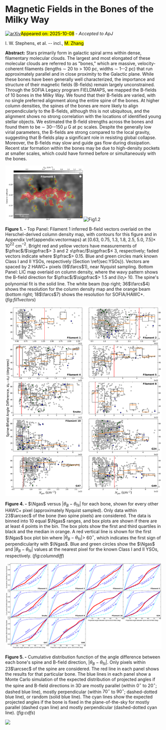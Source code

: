<div class="macros" style="visibility:hidden;">
$\newcommand{\ensuremath}{}$
$\newcommand{\xspace}{}$
$\newcommand{\object}[1]{\texttt{#1}}$
$\newcommand{\farcs}{{.}''}$
$\newcommand{\farcm}{{.}'}$
$\newcommand{\arcsec}{''}$
$\newcommand{\arcmin}{'}$
$\newcommand{\ion}[2]{#1#2}$
$\newcommand{\textsc}[1]{\textrm{#1}}$
$\newcommand{\hl}[1]{\textrm{#1}}$
$\newcommand{\footnote}[1]{}$
$\newcommand{\pfrac}{P_{\text{frac}}}$
$\newcommand{\sigpfrac}{\sigma_{P_{\text{frac}}}}$
$\newcommand{\ceooz}{\mbox{C^{18}O(1--0)}}$
$\newcommand{\ceoto}{\mbox{C^{18}O(2--1)}}$
$\newcommand{\ttcooz}{\mbox{^{13}CO(1--0)}}$
$\newcommand{\ttcoto}{\mbox{^{13}CO(2--1)}}$
$\newcommand{\Ngas}{N_{\text{gas}}}$
$\newcommand{\smallngas}{n_{\text{gas}}}$
$\newcommand{\NHt}{N_{\text{H_2}}}$
$\newcommand{\NHe}{N_{\text{He}}}$
$\newcommand{\muHt}{\mu_{\text{H_2}}}$
$\newcommand{\mup}{\mu_p}$
$\newcommand{\kms}{km s^{-1}}$
$\newcommand{\tco}{\mbox{^{13}CO(1--0)}}$
$\newcommand{\ceo}{\mbox{C^{18}O(1--0)}}$
$\newcommand{\nht}{\mbox{NH_3(1,1)}}$</div>



<div id="title">

# Magnetic Fields in the Bones of the Milky Way

</div>
<div id="comments">

[![arXiv](https://img.shields.io/badge/arXiv-2510.05933-b31b1b.svg)](https://arxiv.org/abs/2510.05933)<mark>Appeared on: 2025-10-08</mark> -  _Accepted to ApJ_

</div>
<div id="authors">

I. W. Stephens, et al. -- incl., <mark>M. Zhang</mark>

</div>
<div id="abstract">

**Abstract:** Stars primarily form in galactic spiral arms within dense, filamentary molecular clouds. The largest and most elongated of these molecular clouds are referred to as "bones," which are massive, velocity-coherent filaments (lengths $\sim$ 20 to $>$ 100 pc, widths $\sim$ 1--2 pc) that run approximately parallel and in close proximity to the Galactic plane. While these bones have been generally well characterized, the importance and structure of their magnetic fields (B-fields) remain largely unconstrained. Through the SOFIA Legacy program FIELDMAPS, we mapped the B-fields of 10 bones in the Milky Way. We found that their B-fields are varied, with no single preferred alignment along the entire spine of the bones. At higher column densities, the spines of the bones are more likely to align perpendicularly to the B-fields, although this is not ubiquitous, and the alignment shows no strong correlation with the locations of identified young stellar objects. We estimated the B-field strengths across the bones and found them to be $\sim$ 30--150 $\mu$ G at pc scales. Despite the generally low virial parameters, the B-fields are strong compared to the local gravity, suggesting that B-fields play a significant role in resisting global collapse. Moreover, the B-fields may slow and guide gas flow during dissipation. Recent star formation within the bones may be due to high-density pockets at smaller scales, which could have formed before or simultaneously with the bones.

</div>

<div id="div_fig1">

<img src="tmp_2510.05933/./vectors_Fil1_surfacedensity.png" alt="Fig1.1" width="50%"/><img src="" alt="Fig1.2" width="50%"/>

**Figure 1. -** 
Top Panel: Filament 1 inferred B-field vectors overlaid on the Herschel-derived column density map, with contours for this figure and in Appendix \ref{appendix:vectormaps} at [0.63, 0.75, 1.3, 1.8, 2.5, 5.0, 7.5]$\times$ 10$^{22}$ cm$^{-2}$. Bright red and yellow vectors have measurements of $\pfrac$/$\sigpfrac$$>$ 3 and 2 $\leq$\pfrac/$\sigpfrac$$\leq$ 3, respectively; faded vectors indicate where $\pfrac$$>$ 0.15. Blue and green circles mark known Class I and II YSOs, respectively (Section \ref{sec:YSOs}).  Vectors are spaced by 2 HAWC+ pixels (9$\farcs$1), near Nyquist sampling. Bottom Panel: LIC map overlaid on column density, where the wavy pattern shows the B-field direction for $\pfrac$/$\sigpfrac$$>$ 1.5 and $I/\sigma_I$$>$ 10. The spine's polynomial fit is the solid line. The white beam (top right;  36$\farcs$4) shows the resolution for the column density map and the orange beam (bottom right; 18$\farcs$7) shows the resolution for SOFIA/HAWC+.  (*fig:fil1vectors*)

</div>
<div id="div_fig2">

<img src="tmp_2510.05933/./all_anglediff_vs_Ngas_2px_skip2.png" alt="Fig4" width="100%"/>

**Figure 4. -** $\Ngas$ versus $|\theta_B -\theta_{\text{fil}}|$ for each bone, shown for every other HAWC+ pixel (approximately Nyquist sampled). Only data within 23$\arcsec$ of the bone (two spine pixels) are considered. The data is binned into 10 equal $\Ngas$ ranges, and box plots are shown if there are at least 4 points in the bin. The box plots show the first and third quartiles in black and the median in orange. A red vertical line is shown for the first $\Ngas$ box plot bin where $|\theta_B -\theta_{\text{fil}}|$$>$ 60$^\circ$, which indicates the first sign of perpendicularity with $\Ngas$. Blue and green circles show the $\Ngas$ and $|\theta_B -\theta_{\text{fil}}|$ values at the nearest pixel for the known Class I and II YSOs, respectively.  (*fig:columndiff*)

</div>
<div id="div_fig3">

<img src="tmp_2510.05933/./all_cdfs_filPOS.png" alt="Fig5" width="100%"/>

**Figure 5. -** Cumulative distribution function of the angle difference between each bone's spine and B-field direction, $|\theta_B -\theta_{\text{fil}}|$. Only pixels within 23$\arcsec$ of the spine are considered. The red line in each panel shows the results for that particular bone. The blue lines in each panel show a Monte Carlo simulation of the expected distribution of projected angles if the spine and B-field directions in 3D are mostly parallel (within $0^\circ$ to $20^\circ$; dashed blue line), mostly perpendicular (within $70^\circ$ to $90^\circ$; dashed-dotted blue line), or random (solid blue line). The cyan lines show the expected projected angles if the bone is fixed in the plane-of-the-sky for mostly parallel (dashed cyan line) and mostly perpendicular (dashed-dotted cyan line).   (*fig:cdfs*)

</div><div id="qrcode"><img src=https://api.qrserver.com/v1/create-qr-code/?size=100x100&data="https://arxiv.org/abs/2510.05933"></div>